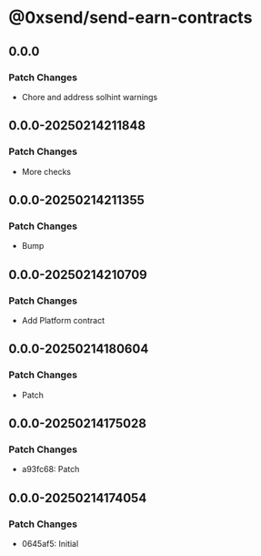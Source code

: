# @0xsend/send-earn-contracts

## 0.0.0

### Patch Changes

- Chore and address solhint warnings

## 0.0.0-20250214211848

### Patch Changes

- More checks

## 0.0.0-20250214211355

### Patch Changes

- Bump

## 0.0.0-20250214210709

### Patch Changes

- Add Platform contract

## 0.0.0-20250214180604

### Patch Changes

- Patch

## 0.0.0-20250214175028

### Patch Changes

- a93fc68: Patch

## 0.0.0-20250214174054

### Patch Changes

- 0645af5: Initial

